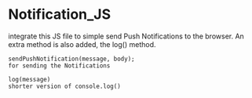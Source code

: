 # Notification_JS

integrate this JS file to simple send Push Notifications to the browser.
An extra method is also added, the log() method. 

```
sendPushNotification(message, body);
for sending the Notifications
```

```
log(message)
shorter version of console.log()
```
